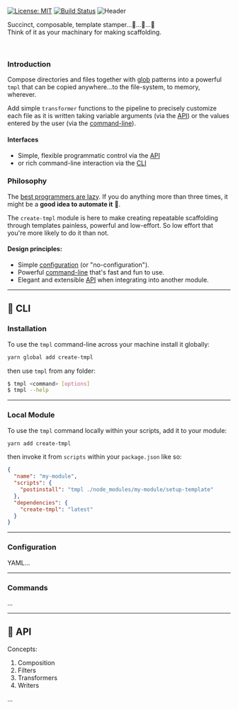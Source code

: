 [![License: MIT](https://img.shields.io/badge/License-MIT-green.svg)](https://opensource.org/licenses/MIT)
[![Build Status](https://travis-ci.org/philcockfield/create-tmpl.svg?branch=master)](https://travis-ci.org/philcockfield/create-tmpl)
![Header](https://user-images.githubusercontent.com/185555/51378810-daa55200-1b72-11e9-9658-275929147ee9.png)

Succinct, composable, template stamper...🤖...🤖...🤖  
Think of it as your machinary for making scaffolding.

<p>&nbsp;</p>

### Introduction
Compose directories and files together with [glob](https://en.wikipedia.org/wiki/Glob_(programming)) patterns into a powerful `tmpl` that can be copied anywhere...to the file-system, to memory, wherever.

Add simple `transformer` functions to the pipeline to precisely customize each file as it is written taking variable arguments (via the [API](#API)) or the values entered by the user (via the [command-line](#CLI)).

#### Interfaces

- Simple, flexible programmatic control via the [API](#API)
- or rich command-line interaction via the [CLI](#CLI)

### Philosophy
The [best programmers are lazy](http://threevirtues.com). If you do anything more than three times, it might be a **good idea to automate it** 🤖.

The `create-tmpl` module is here to make creating repeatable scaffolding through templates painless, powerful and low-effort.  So low effort that you're more likely to do it than not.  

#### Design principles:

- Simple [configuration](Configuration) (or "no-configuration").
- Powerful [command-line](#CLI) that's fast and fun to use.
- Elegant and extensible [API](#API) when integrating into another module.

---


## 🌳 CLI

### Installation
To use the `tmpl` command-line across your machine install it globally:

```bash
yarn global add create-tmpl
```

then use `tmpl` from any folder:

```bash
$ tmpl <command> [options]
$ tmpl --help
```


---

### Local Module
To use the `tmpl` command locally within your scripts, add it to your module:

```bash
yarn add create-tmpl
```

then invoke it from `scripts` within your `package.json` like so:

```json
{
  "name": "my-module",
  "scripts": {
    "postinstall": "tmpl ./node_modules/my-module/setup-template"
  },
  "dependencies": {
    "create-tmpl": "latest"
  }
}
```

---

### Configuration
YAML...

---

### Commands
...

---

## 🌳 API
Concepts:
1. Composition
2. Filters
3. Transformers
4. Writers

...

